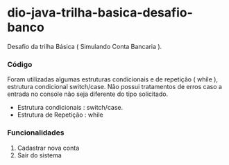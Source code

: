 # dio-java-trilha-basica-desafio-banco
Desafio da trilha Básica ( Simulando Conta Bancaria ).

### Código
Foram utilizadas algumas estruturas condicionais e de repetição ( while ), estrutura condicional switch/case. Não possui tratamentos de erros caso a entrada no console não seja diferente do tipo solicitado.

* Estrutura condicionais : switch/case.  
* Estrutura de Repetição : while

### Funcionalidades
1. Cadastrar nova conta 
2. Sair do sistema



